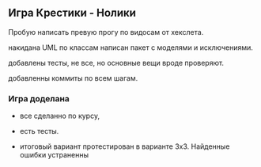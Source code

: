## Игра Крестики - Нолики

Пробую написать превую прогу по видосам от хекслета.

накидана UML по классам написан пакет с моделями и исключениями.

добавлены тесты, не все, но основные вещи вроде проверяют.

добавленны коммиты по всем шагам.

### Игра доделана

- все сделанно по курсу, 

- есть тесты.

- итоговый вариант протестирован в варианте 3х3. Найденные ошибки устраненны

